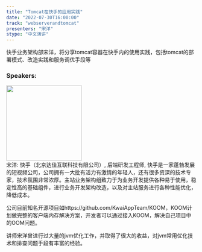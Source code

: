 ```yaml
---
title: "Tomcat在快手的应用实践"
date: "2022-07-30T16:00:00"
track: "webserverandtomcat"
presenters: "宋洋"
stype: "中文演讲"
---
```

快手业务架构部宋洋，将分享tomcat容器在快手内的使用实践，包括tomcat的部署模式、改造实践和服务调优手段等
 ### Speakers: 
 <img src="images/speaker/1192.png" width="200" /><br>宋洋: 快手（北京达佳互联科技有限公司）, 后端研发工程师, 快手是一家蓬勃发展的短视频公司，公司拥有一大批有活力有激情的年轻人，还有很多资深的技术专家，技术氛围非常浓厚。主站业务架构组致力于为业务开发提供各种易于使用，稳定性高的基础组件，进行业务开发架构改造，以及对主站服务进行各种性能优化，降低成本。

公司目前知名开源项目如https://github.com/KwaiAppTeam/KOOM，KOOM计划做完整的客户端内存解决方案，开发者可以通过接入KOOM，解决自己项目中的OOM问题。

讲师宋洋曾进行过大量的jvm优化工作，并取得了很大的收益，对jvm常用优化技术和排查问题手段有丰富的经验。

 